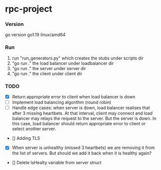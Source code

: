 # rpc-project

### Version
go version go1.19 linux/amd64

### Run
1) run "run_generators.py" which creates the stubs under scripts dir
2) "go run ." the load balancer under loadbalancer dir
3) "go run ." the server under server dir
4) "go run ." the client under client dir

### TODO

- [X] Return appropriate error to client when load balancer is down
- [ ] Implement load balancing algorithm (round robin)
- [ ] Handle edge cases: when server is down, load balancer realises that after 3 missing heartbets. At that interval, client may connect and load balancer may relays the request to the server. But the server is down. In this case, load balancer should return appropriate error to client or select another server.
- [] Adding TLS 
- [X] When server is unhealthy (missed 3 heartbets) we are removing it from the list of servers. But should we add it back when it is healthy again? 
- [] Delete IsHealty variable from server struct 
